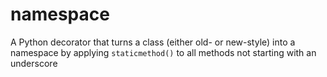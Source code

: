 # namespace
A Python decorator that turns a class (either old- or new-style) into a namespace by applying `staticmethod()` to all methods not starting with an underscore
